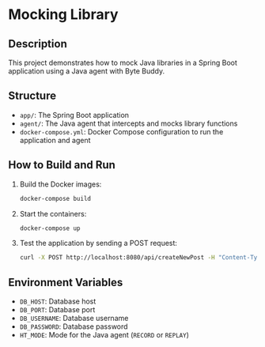 # Mocking Library

## Description

This project demonstrates how to mock Java libraries in a Spring Boot application using a Java agent with Byte Buddy.

## Structure

- `app/`: The Spring Boot application
- `agent/`: The Java agent that intercepts and mocks library functions
- `docker-compose.yml`: Docker Compose configuration to run the application and agent

## How to Build and Run

1. Build the Docker images:

    ```bash
    docker-compose build
    ```

2. Start the containers:

    ```bash
    docker-compose up
    ```

3. Test the application by sending a POST request:

    ```bash
    curl -X POST http://localhost:8080/api/createNewPost -H "Content-Type: application/json" -d '{"post_name":"test-post","post_contents":"This is a test post"}'
    ```

## Environment Variables

- `DB_HOST`: Database host
- `DB_PORT`: Database port
- `DB_USERNAME`: Database username
- `DB_PASSWORD`: Database password
- `HT_MODE`: Mode for the Java agent (`RECORD` or `REPLAY`)
